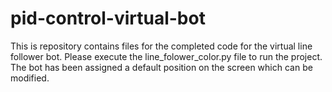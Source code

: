 # pid-control-virtual-bot

This is repository contains files for the completed code for the virtual line follower bot.
Please execute the line_folower_color.py file to run the project.
The bot has been assigned a default position on the screen which can be modified.

